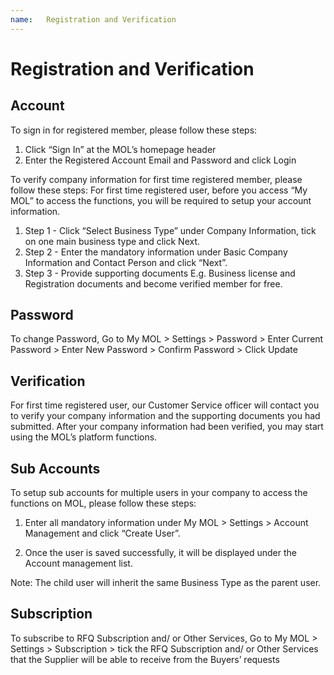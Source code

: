 ```yaml
---
name:	Registration and Verification
---
```


# Registration and Verification


## Account

To sign in for registered member, please follow these steps:
1.	Click “Sign In” at the MOL’s homepage header
2.	Enter the Registered Account Email and Password and click Login

To verify company information for first time registered member, please follow these steps:
For first time registered user, before you access “My MOL” to access the functions, you will be required to setup your account information. 

1.	Step 1 - Click “Select Business Type” under Company Information, tick on one main business type and click Next.
2.	Step 2 - Enter the mandatory information under Basic Company Information and Contact Person and click “Next”.
3.	Step 3 - Provide supporting documents E.g. Business license and Registration documents and become verified member for free.
 
## Password

To change Password, Go to My MOL > Settings > Password > Enter Current Password > Enter New Password > Confirm Password > Click Update

## Verification

For first time registered user, our Customer Service officer will contact you to verify your company information and the supporting documents you had submitted. After your company information had been verified, you may start using the MOL’s platform functions.

## Sub Accounts

To setup sub accounts for multiple users in your company to access the functions on MOL, please follow these steps:

1.	Enter all mandatory information under My MOL > Settings > Account Management  and click “Create User”. 

2.	Once the user is saved successfully, it will be displayed under the Account management list.

Note: The child user will inherit the same Business Type as the parent user. 

## Subscription

To subscribe to RFQ Subscription and/ or Other Services, Go to My MOL > Settings > Subscription > tick the RFQ Subscription and/ or Other Services that the Supplier will be able to receive from the Buyers’ requests
